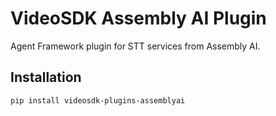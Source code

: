 # VideoSDK Assembly AI Plugin

Agent Framework plugin for STT services from Assembly AI.

## Installation

```bash
pip install videosdk-plugins-assemblyai
```